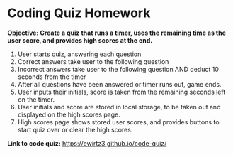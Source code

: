 # Coding Quiz Homework

**Objective: Create a quiz that runs a timer, uses the remaining time as the user score, and provides high scores at the end.**
1. User starts quiz, answering each question
2. Correct answers take user to the following question
3. Incorrect answers take user to the following question AND deduct 10 seconds from the timer
4. After all questions have been answered or timer runs out, game ends.
5. User inputs their initials, score is taken from the remaining seconds left on the timer.
6. User initials and score are stored in local storage, to be taken out and displayed on the high scores page.
7. High scores page shows stored user scores, and provides buttons to start quiz over or clear the high scores.


**Link to code quiz:**  https://ewirtz3.github.io/code-quiz/
